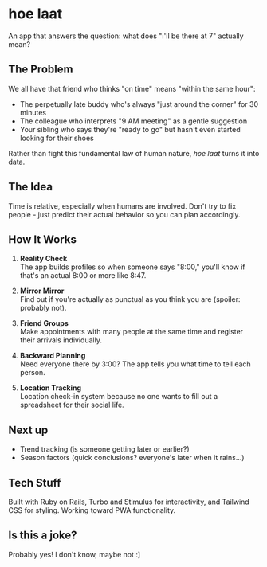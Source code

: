 # hoe laat

An app that answers the question: what does "I'll be there at 7" actually mean?

## The Problem

We all have that friend who thinks "on time" means "within the same hour":
- The perpetually late buddy who's always "just around the corner" for 30 minutes
- The colleague who interprets "9 AM meeting" as a gentle suggestion
- Your sibling who says they're "ready to go" but hasn't even started looking for their shoes

Rather than fight this fundamental law of human nature, *hoe laat* turns it into data.

## The Idea

Time is relative, especially when humans are involved. Don't try to fix people - just predict their actual behavior so you can plan accordingly.

## How It Works

1. **Reality Check**\
   The app builds profiles so when someone says "8:00," you'll know if that's an actual 8:00 or more like 8:47.

2. **Mirror Mirror**\
   Find out if you're actually as punctual as you think you are (spoiler: probably not).

3. **Friend Groups**\
   Make appointments with many people at the same time and register their arrivals individually.

4. **Backward Planning**\
   Need everyone there by 3:00? The app tells you what time to tell each person.

5. **Location Tracking**\
   Location check-in system because no one wants to fill out a spreadsheet for their social life.

## Next up

- Trend tracking (is someone getting later or earlier?)
- Season factors (quick conclusions? everyone's later when it rains...)

## Tech Stuff

Built with Ruby on Rails, Turbo and Stimulus for interactivity, and Tailwind CSS for styling. Working toward PWA functionality.

## Is this a joke?

Probably yes! I don't know, maybe not :]
